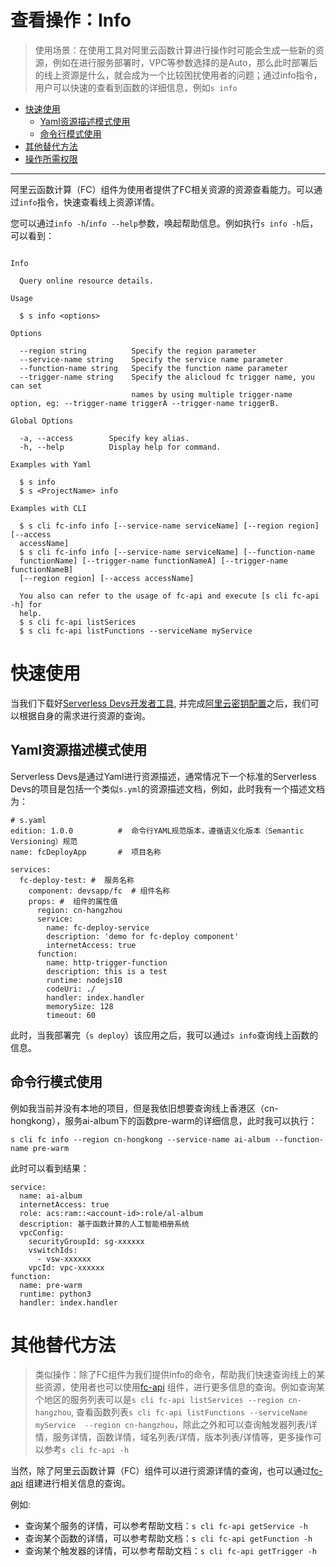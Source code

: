 # 查看操作：Info

> 使用场景：在使用工具对阿里云函数计算进行操作时可能会生成一些新的资源，例如在进行服务部署时，VPC等参数选择的是Auto，那么此时部署后的线上资源是什么，就会成为一个比较困扰使用者的问题；通过info指令，用户可以快速的查看到函数的详细信息，例如`s info`
 

- [快速使用](#快速使用)
    - [Yaml资源描述模式使用](#Yaml资源描述模式使用)
    - [命令行模式使用](#命令行模式使用)
- [其他替代方法](#其他替代方法)
- [操作所需权限](../Others/authority/command.md#infosync-指令)

--------

阿里云函数计算（FC）组件为使用者提供了FC相关资源的资源查看能力。可以通过`info`指令，快速查看线上资源详情。

您可以通过`info -h`/`info --help`参数，唤起帮助信息。例如执行`s info -h`后，可以看到：

```

Info

  Query online resource details. 

Usage

  $ s info <options> 

Options
    
  --region string          Specify the region parameter                    
  --service-name string    Specify the service name parameter     
  --function-name string   Specify the function name parameter
  --trigger-name string    Specify the alicloud fc trigger name, you can set
                           names by using multiple trigger-name option, eg: --trigger-name triggerA --trigger-name triggerB.

Global Options

  -a, --access        Specify key alias.   
  -h, --help          Display help for command.                                           

Examples with Yaml

  $ s info
  $ s <ProjectName> info

Examples with CLI

  $ s cli fc-info info [--service-name serviceName] [--region region] [--access 
  accessName]                                                                   
  $ s cli fc-info info [--service-name serviceName] [--function-name            
  functionName] [--trigger-name functionNameA] [--trigger-name functionNameB]   
  [--region region] [--access accessName]                                       
                                                                                
  You also can refer to the usage of fc-api and execute [s cli fc-api -h] for   
  help.                                                                         
  $ s cli fc-api listSerices                                                    
  $ s cli fc-api listFunctions --serviceName myService

```

# 快速使用

当我们下载好[Serverless Devs开发者工具](../Getting-started/Install-tutorial.md), 并完成[阿里云密钥配置](../Getting-started/Setting-up-credentials.md)之后，我们可以根据自身的需求进行资源的查询。

## Yaml资源描述模式使用

Serverless Devs是通过Yaml进行资源描述，通常情况下一个标准的Serverless Devs的项目是包括一个类似`s.yml`的资源描述文档，例如，此时我有一个描述文档为：

```
# s.yaml
edition: 1.0.0          #  命令行YAML规范版本，遵循语义化版本（Semantic Versioning）规范
name: fcDeployApp       #  项目名称

services:
  fc-deploy-test: #  服务名称
    component: devsapp/fc  # 组件名称
    props: #  组件的属性值
      region: cn-hangzhou
      service:
        name: fc-deploy-service
        description: 'demo for fc-deploy component'
        internetAccess: true
      function:
        name: http-trigger-function
        description: this is a test
        runtime: nodejs10
        codeUri: ./
        handler: index.handler
        memorySize: 128
        timeout: 60
```

此时，当我部署完（`s deploy`）该应用之后，我可以通过`s info`查询线上函数的信息。

## 命令行模式使用

例如我当前并没有本地的项目，但是我依旧想要查询线上香港区（cn-hongkong），服务ai-album下的函数pre-warm的详细信息，此时我可以执行：

```
s cli fc info --region cn-hongkong --service-name ai-album --function-name pre-warm
```

此时可以看到结果：

```
service:
  name: ai-album
  internetAccess: true
  role: acs:ram::<account-id>:role/al-album
  description: 基于函数计算的人工智能相册系统
  vpcConfig:
    securityGroupId: sg-xxxxxx
    vswitchIds:
      - vsw-xxxxxx
    vpcId: vpc-xxxxxx
function:
  name: pre-warm
  runtime: python3
  handler: index.handler

```

# 其他替代方法


> 类似操作：除了FC组件为我们提供info的命令，帮助我们快速查询线上的某些资源，使用者也可以使用[fc-api](https://github.com/devsapp/fc-api) 组件，进行更多信息的查询。例如查询某个地区的服务列表可以是`s cli fc-api listServices --region cn-hangzhou`, 查看函数列表`s cli fc-api listFunctions --serviceName myService  --region cn-hangzhou`，除此之外和可以查询触发器列表/详情，服务详情，函数详情，域名列表/详情，版本列表/详情等，更多操作可以参考`s cli fc-api -h`


当然，除了阿里云函数计算（FC）组件可以进行资源详情的查询，也可以通过[fc-api](https://github.com/devsapp/fc-api) 组建进行相关信息的查询。

例如:

- 查询某个服务的详情，可以参考帮助文档：`s cli fc-api getService -h`
- 查询某个函数的详情，可以参考帮助文档：`s cli fc-api getFunction -h`
- 查询某个触发器的详情，可以参考帮助文档：`s cli fc-api getTrigger -h`

